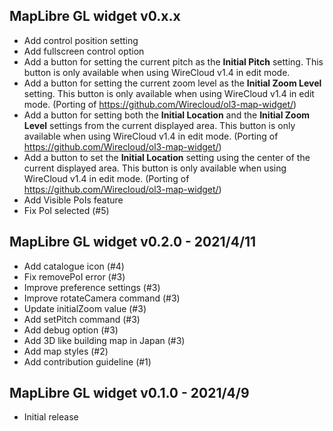 ## MapLibre GL widget v0.x.x

- Add control position setting
- Add fullscreen control option
- Add a button for setting the current pitch as the **Initial Pitch** setting. 
  This button is only available when using WireCloud v1.4 in edit mode.
- Add a button for setting the current zoom level as the **Initial Zoom
    Level** setting. This button is only available when using WireCloud v1.4 in
    edit mode. (Porting of https://github.com/Wirecloud/ol3-map-widget/)
- Add a button for setting both the **Initial Location** and the **Initial
    Zoom Level** settings from the current displayed area. This button is only
    available when using WireCloud v1.4 in edit mode.
    (Porting of https://github.com/Wirecloud/ol3-map-widget/)
- Add a button to set the **Initial Location** setting using the center of the
    current displayed area. This button is only available when using WireCloud
    v1.4 in edit mode.
    (Porting of https://github.com/Wirecloud/ol3-map-widget/)
- Add Visible PoIs feature
- Fix PoI selected (#5)

## MapLibre GL widget v0.2.0 - 2021/4/11

- Add catalogue icon (#4)
- Fix removePoI error (#3)
- Improve preference settings (#3)
- Improve rotateCamera command (#3)
- Update initialZoom value (#3)
- Add setPitch command (#3)
- Add debug option (#3)
- Add 3D like building map in Japan (#3)
- Add map styles (#2)
- Add contribution guideline (#1)

## MapLibre GL widget v0.1.0 - 2021/4/9

- Initial release
